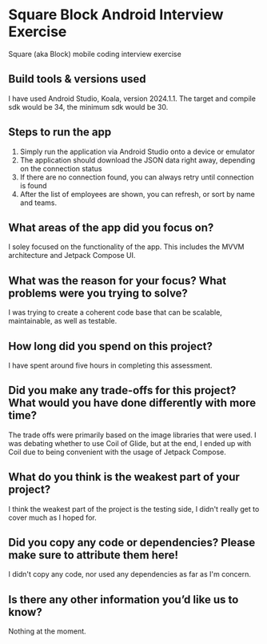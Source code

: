 # Square Block Android Interview Exercise
Square (aka Block) mobile coding interview exercise

## Build tools & versions used
I have used Android Studio, Koala, version 2024.1.1.
The target and compile sdk would be 34, the minimum sdk would be 30.

## Steps to run the app
1. Simply run the application via Android Studio onto a device or emulator
2. The application should download the JSON data right away, depending on the connection status
3. If there are no connection found, you can always retry until connection is found
4. After the list of employees are shown, you can refresh, or sort by name and teams.

## What areas of the app did you focus on?
I soley focused on the functionality of the app.
This includes the MVVM architecture and Jetpack Compose UI.

## What was the reason for your focus? What problems were you trying to solve?
I was trying to create a coherent code base that can be scalable, maintainable, as well as testable.

## How long did you spend on this project?
I have spent around five hours in completing this assessment.

## Did you make any trade-offs for this project? What would you have done differently with more time?
The trade offs were primarily based on the image libraries that were used. 
I was debating whether to use Coil of Glide, but at the end, I ended up with Coil due to being convenient with the usage of Jetpack Compose.

## What do you think is the weakest part of your project?
I think the weakest part of the project is the testing side, I didn't really get to cover much as I hoped for.

## Did you copy any code or dependencies? Please make sure to attribute them here!
I didn't copy any code, nor used any dependencies as far as I'm concern.

## Is there any other information you’d like us to know?
Nothing at the moment.
